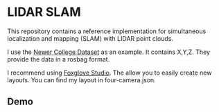 # LIDAR SLAM
This repository contains a reference implementation for simultaneous localization and mapping (SLAM) with LIDAR point clouds.

I use the [Newer College Dataset](https://ori-drs.github.io/newer-college-dataset/stereo-cam/) as an example. It contains X,Y,Z. They provide the data in a rosbag format.

I recommend using [Foxglove Studio](https://docs.foxglove.dev/docs). The allow you to easily create new layouts. You can find my layout in four-camera.json.

## Demo
